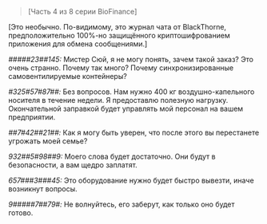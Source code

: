 >[Часть 4 из 8 серии BioFinance]

[Это необычно. По-видимому, это журнал чата от BlackThorne, предположительно 100%-но защищённого криптошифрованием приложения для обмена сообщениями.]

*#####23##145:* Мистер Сюй, я не могу понять, зачем такой заказ? Это очень странно. Почему так много? Почему синхронизированные самовентилируемые контейнеры?

*#325#57#87##:* Без вопросов. Нам нужно 400 кг воздушно-капельного носителя в течение недели. Я предоставлю полезную нагрузку. Окончательной заправкой будет управлять мой персонал на вашем предприятии.

*##7#42##21##:* Как я могу быть уверен, что после этого вы перестанете угрожать моей семье?

*932##5#98##9:* Моего слова будет достаточно. Они будут в безопасности, а вам щедро заплатят.

*657###3###45:* Это оборудование нужно будет быстро вывезти, иначе возникнут вопросы.

*9#####7##79#:* Не волнуйтесь, его заберут, как только оно будет готово.
